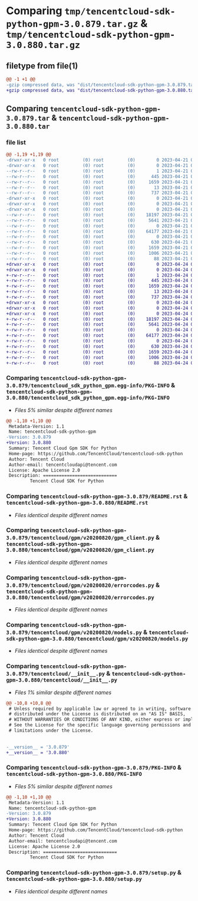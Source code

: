 # Comparing `tmp/tencentcloud-sdk-python-gpm-3.0.879.tar.gz` & `tmp/tencentcloud-sdk-python-gpm-3.0.880.tar.gz`

## filetype from file(1)

```diff
@@ -1 +1 @@
-gzip compressed data, was "dist/tencentcloud-sdk-python-gpm-3.0.879.tar", last modified: Fri Apr 21 00:45:49 2023, max compression
+gzip compressed data, was "dist/tencentcloud-sdk-python-gpm-3.0.880.tar", last modified: Mon Apr 24 03:08:46 2023, max compression
```

## Comparing `tencentcloud-sdk-python-gpm-3.0.879.tar` & `tencentcloud-sdk-python-gpm-3.0.880.tar`

### file list

```diff
@@ -1,19 +1,19 @@
-drwxr-xr-x   0 root         (0) root         (0)        0 2023-04-21 00:45:49.000000 tencentcloud-sdk-python-gpm-3.0.879/
-drwxr-xr-x   0 root         (0) root         (0)        0 2023-04-21 00:45:49.000000 tencentcloud-sdk-python-gpm-3.0.879/tencentcloud_sdk_python_gpm.egg-info/
--rw-r--r--   0 root         (0) root         (0)        1 2023-04-21 00:45:49.000000 tencentcloud-sdk-python-gpm-3.0.879/tencentcloud_sdk_python_gpm.egg-info/dependency_links.txt
--rw-r--r--   0 root         (0) root         (0)      445 2023-04-21 00:45:49.000000 tencentcloud-sdk-python-gpm-3.0.879/tencentcloud_sdk_python_gpm.egg-info/SOURCES.txt
--rw-r--r--   0 root         (0) root         (0)     1659 2023-04-21 00:45:49.000000 tencentcloud-sdk-python-gpm-3.0.879/tencentcloud_sdk_python_gpm.egg-info/PKG-INFO
--rw-r--r--   0 root         (0) root         (0)       13 2023-04-21 00:45:49.000000 tencentcloud-sdk-python-gpm-3.0.879/tencentcloud_sdk_python_gpm.egg-info/top_level.txt
--rw-r--r--   0 root         (0) root         (0)      737 2023-04-21 00:45:49.000000 tencentcloud-sdk-python-gpm-3.0.879/README.rst
-drwxr-xr-x   0 root         (0) root         (0)        0 2023-04-21 00:45:49.000000 tencentcloud-sdk-python-gpm-3.0.879/tencentcloud/
-drwxr-xr-x   0 root         (0) root         (0)        0 2023-04-21 00:45:49.000000 tencentcloud-sdk-python-gpm-3.0.879/tencentcloud/gpm/
-drwxr-xr-x   0 root         (0) root         (0)        0 2023-04-21 00:45:49.000000 tencentcloud-sdk-python-gpm-3.0.879/tencentcloud/gpm/v20200820/
--rw-r--r--   0 root         (0) root         (0)    18197 2023-04-21 00:45:49.000000 tencentcloud-sdk-python-gpm-3.0.879/tencentcloud/gpm/v20200820/gpm_client.py
--rw-r--r--   0 root         (0) root         (0)     5641 2023-04-21 00:45:49.000000 tencentcloud-sdk-python-gpm-3.0.879/tencentcloud/gpm/v20200820/errorcodes.py
--rw-r--r--   0 root         (0) root         (0)        0 2023-04-21 00:45:49.000000 tencentcloud-sdk-python-gpm-3.0.879/tencentcloud/gpm/v20200820/__init__.py
--rw-r--r--   0 root         (0) root         (0)    64177 2023-04-21 00:45:49.000000 tencentcloud-sdk-python-gpm-3.0.879/tencentcloud/gpm/v20200820/models.py
--rw-r--r--   0 root         (0) root         (0)        0 2023-04-21 00:45:49.000000 tencentcloud-sdk-python-gpm-3.0.879/tencentcloud/gpm/__init__.py
--rw-r--r--   0 root         (0) root         (0)      630 2023-04-21 00:45:49.000000 tencentcloud-sdk-python-gpm-3.0.879/tencentcloud/__init__.py
--rw-r--r--   0 root         (0) root         (0)     1659 2023-04-21 00:45:49.000000 tencentcloud-sdk-python-gpm-3.0.879/PKG-INFO
--rw-r--r--   0 root         (0) root         (0)     1006 2023-04-21 00:45:49.000000 tencentcloud-sdk-python-gpm-3.0.879/setup.py
--rw-r--r--   0 root         (0) root         (0)       88 2023-04-21 00:45:49.000000 tencentcloud-sdk-python-gpm-3.0.879/setup.cfg
+drwxr-xr-x   0 root         (0) root         (0)        0 2023-04-24 03:08:46.000000 tencentcloud-sdk-python-gpm-3.0.880/
+drwxr-xr-x   0 root         (0) root         (0)        0 2023-04-24 03:08:46.000000 tencentcloud-sdk-python-gpm-3.0.880/tencentcloud_sdk_python_gpm.egg-info/
+-rw-r--r--   0 root         (0) root         (0)        1 2023-04-24 03:08:46.000000 tencentcloud-sdk-python-gpm-3.0.880/tencentcloud_sdk_python_gpm.egg-info/dependency_links.txt
+-rw-r--r--   0 root         (0) root         (0)      445 2023-04-24 03:08:46.000000 tencentcloud-sdk-python-gpm-3.0.880/tencentcloud_sdk_python_gpm.egg-info/SOURCES.txt
+-rw-r--r--   0 root         (0) root         (0)     1659 2023-04-24 03:08:46.000000 tencentcloud-sdk-python-gpm-3.0.880/tencentcloud_sdk_python_gpm.egg-info/PKG-INFO
+-rw-r--r--   0 root         (0) root         (0)       13 2023-04-24 03:08:46.000000 tencentcloud-sdk-python-gpm-3.0.880/tencentcloud_sdk_python_gpm.egg-info/top_level.txt
+-rw-r--r--   0 root         (0) root         (0)      737 2023-04-24 03:08:46.000000 tencentcloud-sdk-python-gpm-3.0.880/README.rst
+drwxr-xr-x   0 root         (0) root         (0)        0 2023-04-24 03:08:46.000000 tencentcloud-sdk-python-gpm-3.0.880/tencentcloud/
+drwxr-xr-x   0 root         (0) root         (0)        0 2023-04-24 03:08:46.000000 tencentcloud-sdk-python-gpm-3.0.880/tencentcloud/gpm/
+drwxr-xr-x   0 root         (0) root         (0)        0 2023-04-24 03:08:46.000000 tencentcloud-sdk-python-gpm-3.0.880/tencentcloud/gpm/v20200820/
+-rw-r--r--   0 root         (0) root         (0)    18197 2023-04-24 03:08:46.000000 tencentcloud-sdk-python-gpm-3.0.880/tencentcloud/gpm/v20200820/gpm_client.py
+-rw-r--r--   0 root         (0) root         (0)     5641 2023-04-24 03:08:46.000000 tencentcloud-sdk-python-gpm-3.0.880/tencentcloud/gpm/v20200820/errorcodes.py
+-rw-r--r--   0 root         (0) root         (0)        0 2023-04-24 03:08:46.000000 tencentcloud-sdk-python-gpm-3.0.880/tencentcloud/gpm/v20200820/__init__.py
+-rw-r--r--   0 root         (0) root         (0)    64177 2023-04-24 03:08:46.000000 tencentcloud-sdk-python-gpm-3.0.880/tencentcloud/gpm/v20200820/models.py
+-rw-r--r--   0 root         (0) root         (0)        0 2023-04-24 03:08:46.000000 tencentcloud-sdk-python-gpm-3.0.880/tencentcloud/gpm/__init__.py
+-rw-r--r--   0 root         (0) root         (0)      630 2023-04-24 03:08:46.000000 tencentcloud-sdk-python-gpm-3.0.880/tencentcloud/__init__.py
+-rw-r--r--   0 root         (0) root         (0)     1659 2023-04-24 03:08:46.000000 tencentcloud-sdk-python-gpm-3.0.880/PKG-INFO
+-rw-r--r--   0 root         (0) root         (0)     1006 2023-04-24 03:08:46.000000 tencentcloud-sdk-python-gpm-3.0.880/setup.py
+-rw-r--r--   0 root         (0) root         (0)       88 2023-04-24 03:08:46.000000 tencentcloud-sdk-python-gpm-3.0.880/setup.cfg
```

### Comparing `tencentcloud-sdk-python-gpm-3.0.879/tencentcloud_sdk_python_gpm.egg-info/PKG-INFO` & `tencentcloud-sdk-python-gpm-3.0.880/tencentcloud_sdk_python_gpm.egg-info/PKG-INFO`

 * *Files 5% similar despite different names*

```diff
@@ -1,10 +1,10 @@
 Metadata-Version: 1.1
 Name: tencentcloud-sdk-python-gpm
-Version: 3.0.879
+Version: 3.0.880
 Summary: Tencent Cloud Gpm SDK for Python
 Home-page: https://github.com/TencentCloud/tencentcloud-sdk-python
 Author: Tencent Cloud
 Author-email: tencentcloudapi@tencent.com
 License: Apache License 2.0
 Description: ============================
         Tencent Cloud SDK for Python
```

### Comparing `tencentcloud-sdk-python-gpm-3.0.879/README.rst` & `tencentcloud-sdk-python-gpm-3.0.880/README.rst`

 * *Files identical despite different names*

### Comparing `tencentcloud-sdk-python-gpm-3.0.879/tencentcloud/gpm/v20200820/gpm_client.py` & `tencentcloud-sdk-python-gpm-3.0.880/tencentcloud/gpm/v20200820/gpm_client.py`

 * *Files identical despite different names*

### Comparing `tencentcloud-sdk-python-gpm-3.0.879/tencentcloud/gpm/v20200820/errorcodes.py` & `tencentcloud-sdk-python-gpm-3.0.880/tencentcloud/gpm/v20200820/errorcodes.py`

 * *Files identical despite different names*

### Comparing `tencentcloud-sdk-python-gpm-3.0.879/tencentcloud/gpm/v20200820/models.py` & `tencentcloud-sdk-python-gpm-3.0.880/tencentcloud/gpm/v20200820/models.py`

 * *Files identical despite different names*

### Comparing `tencentcloud-sdk-python-gpm-3.0.879/tencentcloud/__init__.py` & `tencentcloud-sdk-python-gpm-3.0.880/tencentcloud/__init__.py`

 * *Files 1% similar despite different names*

```diff
@@ -10,8 +10,8 @@
 # Unless required by applicable law or agreed to in writing, software
 # distributed under the License is distributed on an "AS IS" BASIS,
 # WITHOUT WARRANTIES OR CONDITIONS OF ANY KIND, either express or implied.
 # See the License for the specific language governing permissions and
 # limitations under the License.
 
 
-__version__ = '3.0.879'
+__version__ = '3.0.880'
```

### Comparing `tencentcloud-sdk-python-gpm-3.0.879/PKG-INFO` & `tencentcloud-sdk-python-gpm-3.0.880/PKG-INFO`

 * *Files 5% similar despite different names*

```diff
@@ -1,10 +1,10 @@
 Metadata-Version: 1.1
 Name: tencentcloud-sdk-python-gpm
-Version: 3.0.879
+Version: 3.0.880
 Summary: Tencent Cloud Gpm SDK for Python
 Home-page: https://github.com/TencentCloud/tencentcloud-sdk-python
 Author: Tencent Cloud
 Author-email: tencentcloudapi@tencent.com
 License: Apache License 2.0
 Description: ============================
         Tencent Cloud SDK for Python
```

### Comparing `tencentcloud-sdk-python-gpm-3.0.879/setup.py` & `tencentcloud-sdk-python-gpm-3.0.880/setup.py`

 * *Files identical despite different names*

